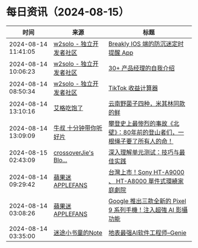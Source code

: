 ﻿# 每日资讯（2024-08-15）

|时间|来源|标题|
|---|---|---|
|2024-08-14 11:41:05|[w2solo - 独立开发者社区](https://w2solo.com/topics/feed)|[ Breakly IOS 端的防沉迷定时提醒 App](https://w2solo.com/topics/4913)|
|2024-08-14 10:06:23|[w2solo - 独立开发者社区](https://w2solo.com/topics/feed)|[30+ 产品经理的自我介绍](https://w2solo.com/topics/4912)|
|2024-08-14 08:50:34|[w2solo - 独立开发者社区](https://w2solo.com/topics/feed)|[TikTok 收益计算器](https://w2solo.com/topics/4911)|
|2024-08-14 13:10:16|[艾格吃饱了](https://feedpress.me/wx-aigechibaole)|[云南野菌子四种，米其林同款的鲜](http://mp.weixin.qq.com/s?__biz=MjM5NTYxODQyMA%3D%3D&mid=2653457607&idx=1&sn=39b5fd6ea7846d4791322b2e39fb3293)|
|2024-08-14 13:09:09|[牛叔 十分钟带你听好片](https://getpodcast.xyz/data/ximalaya/11534451.xml)|[攀登史上最惨烈的事故《北壁》：80年前的登山者们，一根绳子要了所有人的命！](https://www.ximalaya.com/sound/748641099)|
|2024-08-15 02:43:09|[crossoverJie's Blo...](https://crossoverjie.top/atom.xml)|[深入理解单元测试：技巧与最佳实践](http://crossoverjie.top/2024/08/15/ob/unit-test/)|
|2024-08-14 09:29:42|[蘋果迷 APPLEFANS](https://applefans.today/feed/)|[台灣上市！Sony HT-A9000 、 HT-A8000 單件式環繞家庭劇院](https://applefans.today/2024-08-sony-bravia-theater-bar-tw-launch/)|
|2024-08-14 03:08:26|[蘋果迷 APPLEFANS](https://applefans.today/feed/)|[Google 推出三款全新的 Pixel 9 系列手機！注入超強 AI 影攝功能](https://applefans.today/2024-08-google-pixel-9-series-lanuch/)|
|2024-08-14 03:35:00|[迷途小书童的Note](https://xugaoxiang.com/feed)|[地表最强AI软件工程师–Genie](https://xugaoxiang.com/2024/08/14/genie/)|
